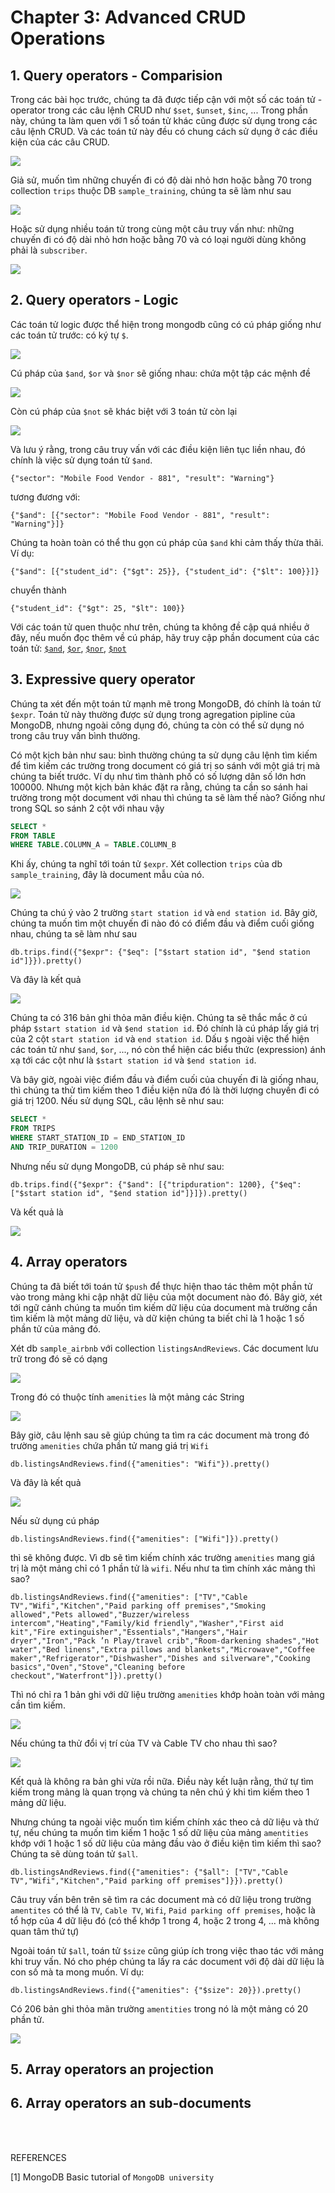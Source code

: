 # Chapter 3: Advanced CRUD Operations

## 1. Query operators - Comparision

Trong các bài học trước, chúng ta đã được tiếp cận với một số các toán tử - operator trong các câu lệnh CRUD như `$set`, `$unset`, `$inc`, ... Trong phần này, chúng ta làm quen với 1 số toán tử khác cũng được sử dụng trong các câu lệnh CRUD. Và các toán tử này đều có chung cách sử dụng ở các điều kiện của các câu CRUD.

![](./img/operators.png)

Giả sử, muốn tìm những chuyến đi có độ dài nhỏ hơn hoặc bằng 70 trong collection `trips` thuộc DB `sample_training`, chúng ta sẽ làm như sau

![](./img/lte-ex.png)

Hoặc sử dụng nhiều toán tử trong cùng một câu truy vấn như: những chuyến đi có độ dài nhỏ hơn hoặc bằng 70 và có loại người dùng không phải là `subscriber`.

![](./img/let-ne-ex.png)


## 2. Query operators - Logic

Các toán tử logic được thể hiện trong mongodb cũng có cú pháp giống như các toán tử trước: có ký tự `$`.

![](./img/logic-operators.png)

Cú pháp của `$and`, `$or` và `$nor` sẽ giống nhau: chứa một tập các mệnh đề

![](./img/and-or-not-logic.png)

Còn cú pháp của `$not` sẽ khác biệt với 3 toán tử còn lại

![](./img/not-operator.png)


Và lưu ý rằng, trong câu truy vấn với các điều kiện liên tục liền nhau, đó chính là việc sử dụng toán tử `$and`.

```JS
{"sector": "Mobile Food Vendor - 881", "result": "Warning"}
```

tương đương với:

```JS
{"$and": [{"sector": "Mobile Food Vendor - 881", "result": "Warning"}]}
```

Chúng ta hoàn toàn có thể thu gọn cú pháp của `$and` khi cảm thấy thừa thãi. Ví dụ:

```JS
{"$and": [{"student_id": {"$gt": 25}}, {"student_id": {"$lt": 100}}]}
```

chuyển thành

```JS
{"student_id": {"$gt": 25, "$lt": 100}}
```

Với các toán tử quen thuộc như trên, chúng ta không đề cập quá nhiều ở đây, nếu muốn đọc thêm về cú pháp, hãy truy cập phần document của các toán tử: [`$and`](https://www.mongodb.com/docs/manual/reference/operator/query/and/), [`$or`](https://www.mongodb.com/docs/manual/reference/operator/query/or/), [`$nor`](https://www.mongodb.com/docs/manual/reference/operator/query/nor/), [`$not`](https://www.mongodb.com/docs/manual/reference/operator/query/not/)

## 3. Expressive query operator

Chúng ta xét đến một toán tử mạnh mẽ trong MongoDB, đó chính là toán tử `$expr`. Toán tử này thường được sử dụng trong agregation pipline của MongoDB, nhưng ngoài công dụng đó, chúng ta còn có thể sử dụng nó trong câu truy vấn bình thường.

Có một kịch bản như sau: bình thường chúng ta sử dụng câu lệnh tìm kiếm để tìm kiếm các trường trong document có giá trị so sánh với một giá trị mà chúng ta biết trước. Ví dụ như tìm thành phố có số lượng dân số lớn hơn 100000. Nhưng một kịch bản khác đặt ra rằng, chúng ta cần so sánh hai trường trong một document với nhau thì chúng ta sẽ làm thế nào? Giống như trong SQL so sánh 2 cột với nhau vậy

```SQL
SELECT *
FROM TABLE
WHERE TABLE.COLUMN_A = TABLE.COLUMN_B
```

Khi ấy, chúng ta nghĩ tới toán tử `$expr`. Xét collection `trips` của db `sample_training`, đây là document mẫu của nó.

![](./img/sample-trips-document.png)

Chúng ta chú ý vào 2 trường `start station id` và `end station id`. Bây giờ, chúng ta muốn tìm một chuyến đi nào đó có điểm đầu và điểm cuối giống nhau, chúng ta sẽ làm như sau

```JS
db.trips.find({"$expr": {"$eq": ["$start station id", "$end station id"]}}).pretty()
```

Và đây là kết quả

![](./img/expr-operator-ex.png)

Chúng ta có 316 bản ghi thỏa mãn điều kiện. Chúng ta sẽ thắc mắc ở cú pháp `$start station id` và `$end station id`. Đó chính là cú pháp lấy giá trị của 2 cột `start station id` và `end station id`. Dấu `$` ngoài việc thể hiện các toán tử như `$and`, `$or`, ..., nó còn thể hiện các biểu thức (expression) ánh xạ tới các cột như là `$start station id` và `$end station id`.

Và bây giờ, ngoài việc điểm đầu và điểm cuối của chuyến đi là giống nhau, thì chúng ta thử tìm kiếm theo 1 điều kiện nữa đó là thời lượng chuyến đi có giá trị 1200. Nếu sử dụng SQL, câu lệnh sẽ như sau:

```SQL
SELECT *
FROM TRIPS
WHERE START_STATION_ID = END_STATION_ID
AND TRIP_DURATION = 1200
```

Nhưng nếu sử dụng MongoDB, cú pháp sẽ như sau:

```JS
db.trips.find({"$expr": {"$and": [{"tripduration": 1200}, {"$eq": ["$start station id", "$end station id"]}]}).pretty()
```

Và kết quả là

![](./img/expr-operator-ex-2.png)

## 4. Array operators

Chúng ta đã biết tới toán tử `$push` để thực hiện thao tác thêm một phần tử vào trong mảng khi cập nhật dữ liệu của một document nào đó. Bây giờ, xét tới ngữ cảnh chúng ta muốn tìm kiếm dữ liệu của document mà trường cần tìm kiếm là một mảng dữ liệu, và dữ kiện chúng ta biết chỉ là 1 hoặc 1 số phần tử của mảng đó.

Xét db `sample_airbnb` với collection `listingsAndReviews`. Các document lưu trữ trong đó sẽ có dạng

![](./img/airbnb-document-sample.png)

Trong đó có thuộc tính `amenities` là một mảng các String

![](./img/amenities-field.png)

Bây giờ, câu lệnh sau sẽ giúp chúng ta tìm ra các document mà trong đó trường `amenities` chứa phần tử mang giá trị `Wifi`

```JS
db.listingsAndReviews.find({"amenities": "Wifi"}).pretty()
```

Và đây là kết quả

![](./img/find-array-ex.png)

Nếu sử dụng cú pháp

```JS
db.listingsAndReviews.find({"amenities": ["Wifi"]}).pretty()
```

thì sẽ không được. Vì db sẽ tìm kiếm chính xác trường `amenities` mang giá trị là một mảng chỉ có 1 phần tử là `wifi`. Nếu như ta tìm chính xác mảng thì sao?

```JS
db.listingsAndReviews.find({"amenities": ["TV","Cable TV","Wifi","Kitchen","Paid parking off premises","Smoking allowed","Pets allowed","Buzzer/wireless intercom","Heating","Family/kid friendly","Washer","First aid kit","Fire extinguisher","Essentials","Hangers","Hair dryer","Iron","Pack ’n Play/travel crib","Room-darkening shades","Hot water","Bed linens","Extra pillows and blankets","Microwave","Coffee maker","Refrigerator","Dishwasher","Dishes and silverware","Cooking basics","Oven","Stove","Cleaning before checkout","Waterfront"]}).pretty()
```

Thì nó chỉ ra 1 bản ghi với dữ liệu trường `amenities` khớp hoàn toàn với mảng cần tìm kiếm.

![](./img/find-array-exactly.png)

Nếu chúng ta thử đổi vị trí của TV và Cable TV cho nhau thì sao?

![](./img/find-array-exactly-change-order.png)

Kết quả là không ra bản ghi vừa rồi nữa. Điều này kết luận rằng, thứ tự tìm kiếm trong mảng là quan trọng và chúng ta nên chú ý khi tìm kiếm theo 1 mảng dữ liệu.

Nhưng chúng ta ngoài việc muốn tìm kiếm chính xác theo cả dữ liệu và thứ tự, nếu chúng ta muốn tìm kiếm 1 hoặc 1 số dữ liệu của mảng `amentities` khớp với 1 hoặc 1 số dữ liệu của mảng đầu vào ở điều kiện tìm kiếm thì sao? Chúng ta sẽ dùng toán tử `$all`.

```JS
db.listingsAndReviews.find({"amenities": {"$all": ["TV","Cable TV","Wifi","Kitchen","Paid parking off premises"]}}).pretty()
```

Câu truy vấn bên trên sẽ tìm ra các document mà có dữ liệu trong trường `amentites` có thể là `TV`, `Cable TV`, `Wifi`, `Paid parking off premises`, hoặc là tổ hợp của 4 dữ liệu đó (có thể khớp 1 trong 4, hoặc 2 trong 4, ... mà không quan tâm thứ tự)

Ngoài toán tử `$all`, toán tử `$size` cũng giúp ích trong việc thao tác với mảng khi truy vấn. Nó cho phép chúng ta lấy ra các document với độ dài dữ liệu là con số mà ta mong muốn. Ví dụ:

```JS
db.listingsAndReviews.find({"amenities": {"$size": 20}}).pretty()
```

Có 206 bản ghi thỏa mãn trường `amentities` trong nó là một mảng có 20 phần tử.

![](./img/size-operator-ex.png)

## 5. Array operators an projection

## 6. Array operators an sub-documents


<br/>
<br/>

REFERENCES

[1] MongoDB Basic tutorial of `MongoDB university`
